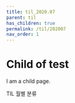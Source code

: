 ```yaml
---
title: til_2020.07
parent: til
has_children: true
permalink: /til/202007
nav_order: 1
---
```


# Child of test

I am a child page.

TIL 월별 분류
